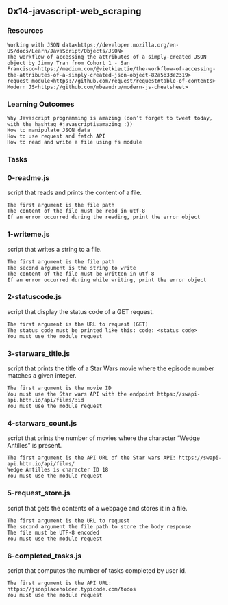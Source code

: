 ## **0x14-javascript-web_scraping**

### **Resources**

    Working with JSON data<https://developer.mozilla.org/en-US/docs/Learn/JavaScript/Objects/JSON>
    The workflow of accessing the attributes of a simply-created JSON object by Jimmy Tran from Cohort 1 - San Francisco<https://medium.com/@vietkieutie/the-workflow-of-accessing-the-attributes-of-a-simply-created-json-object-82a5b33e2319>
    request module<https://github.com/request/request#table-of-contents>
    Modern JS<https://github.com/mbeaudru/modern-js-cheatsheet>

### **Learning Outcomes**

    Why Javascript programming is amazing (don’t forget to tweet today, with the hashtag #javascriptisamazing :))
    How to manipulate JSON data
    How to use request and fetch API
    How to read and write a file using fs module

### **Tasks**
### **0-readme.js**
script that reads and prints the content of a file.

    The first argument is the file path
    The content of the file must be read in utf-8
    If an error occurred during the reading, print the error object

### **1-writeme.js**
script that writes a string to a file.

    The first argument is the file path
    The second argument is the string to write
    The content of the file must be written in utf-8
    If an error occurred during while writing, print the error object

### **2-statuscode.js**
script that display the status code of a GET request.

    The first argument is the URL to request (GET)
    The status code must be printed like this: code: <status code>
    You must use the module request

### **3-starwars_title.js**
script that prints the title of a Star Wars movie where the episode number matches a given integer.

    The first argument is the movie ID
    You must use the Star wars API with the endpoint https://swapi-api.hbtn.io/api/films/:id
    You must use the module request

### **4-starwars_count.js**
script that prints the number of movies where the character “Wedge Antilles” is present.

    The first argument is the API URL of the Star wars API: https://swapi-api.hbtn.io/api/films/
    Wedge Antilles is character ID 18
    You must use the module request

### **5-request_store.js**
script that gets the contents of a webpage and stores it in a file.

    The first argument is the URL to request
    The second argument the file path to store the body response
    The file must be UTF-8 encoded
    You must use the module request

### **6-completed_tasks.js**
script that computes the number of tasks completed by user id.

    The first argument is the API URL: https://jsonplaceholder.typicode.com/todos
    You must use the module request
